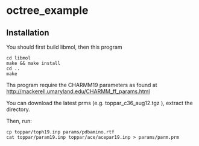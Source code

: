 octree_example
==============

Installation
------------

You should first build libmol, then this program

    cd libmol
    make && make install
    cd ..
    make


Ths program require the CHARMM19 parameters as found at http://mackerell.umaryland.edu/CHARMM_ff_params.html

You can download the latest prms (e.g. toppar_c36_aug12.tgz ), extract the directory.

Then, run:

    cp toppar/toph19.inp params/pdbamino.rtf
    cat toppar/param19.inp toppar/ace/acepar19.inp > params/parm.prm
